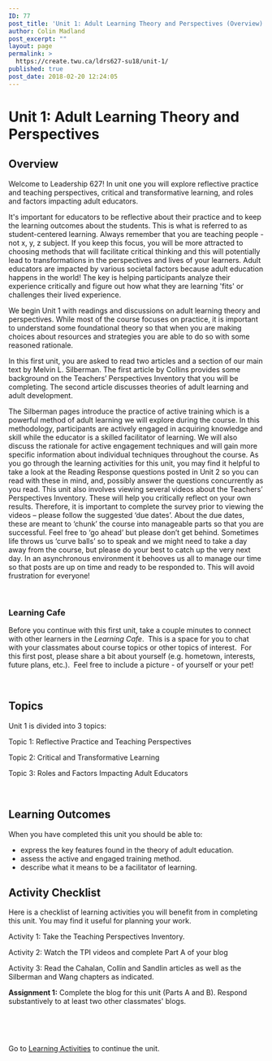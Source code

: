 ```yaml
---
ID: 77
post_title: 'Unit 1: Adult Learning Theory and Perspectives (Overview)'
author: Colin Madland
post_excerpt: ""
layout: page
permalink: >
  https://create.twu.ca/ldrs627-su18/unit-1/
published: true
post_date: 2018-02-20 12:24:05
---
```

<h1>Unit 1: Adult Learning Theory and Perspectives</h1>
<h2>Overview</h2>
Welcome to Leadership 627! In unit one you will explore reflective practice and teaching perspectives, critical and transformative learning, and roles and factors impacting adult educators.

It's important for educators to be reflective about their practice and to keep the learning outcomes about the students. This is what is referred to as student-centered learning. Always remember that you are teaching people - not x, y, z subject. If you keep this focus, you will be more attracted to choosing methods that will facilitate critical thinking and this will potentially lead to transformations in the perspectives and lives of your learners. Adult educators are impacted by various societal factors because adult education happens in the world! The key is helping participants analyze their experience critically and figure out how what they are learning 'fits' or challenges their lived experience.

We begin Unit 1 with readings and discussions on adult learning theory and perspectives. While most of the course focuses on practice, it is important to understand some foundational theory so that when you are making choices about resources and strategies you are able to do so with some reasoned rationale.

In this first unit, you are asked to read two articles and a section of our main text by Melvin L. Silberman. The first article by Collins provides some background on the Teachers’ Perspectives Inventory that you will be completing. The second article discusses theories of adult learning and adult development.

The Silberman pages introduce the practice of active training which is a powerful method of adult learning we will explore during the course. In this methodology, participants are actively engaged in acquiring knowledge and skill while the educator is a skilled facilitator of learning. We will also discuss the rationale for active engagement techniques and will gain more specific information about individual techniques throughout the course. As you go through the learning activities for this unit, you may find it helpful to take a look at the Reading Response questions posted in Unit 2 so you can read with these in mind, and, possibly answer the questions concurrently as you read. This unit also involves viewing several videos about the Teachers’ Perspectives Inventory. These will help you critically reflect on your own results. Therefore, it is important to complete the survey prior to viewing the videos – please follow the suggested ‘due dates’. About the due dates, these are meant to ‘chunk’ the course into manageable parts so that you are successful. Feel free to ‘go ahead’ but please don’t get behind. Sometimes life throws us ‘curve balls’ so to speak and we might need to take a day away from the course, but please do your best to catch up the very next day. In an asynchronous environment it behooves us all to manage our time so that posts are up on time and ready to be responded to. This will avoid frustration for everyone!

&nbsp;
<h3><strong>Learning Cafe </strong></h3>
Before you continue with this first unit, take a couple minutes to connect with other learners in the <em>Learning Cafe</em>.  This is a space for you to chat with your classmates about course topics or other topics of interest.  For this first post, please share a bit about yourself (e.g. hometown, interests, future plans, etc.).  Feel free to include a picture - of yourself or your pet!

&nbsp;

## Topics

Unit 1 is divided into 3 topics:

Topic 1: Reflective Practice and Teaching Perspectives

Topic 2: Critical and Transformative Learning

Topic 3: Roles and Factors Impacting Adult Educators

&nbsp;

## Learning Outcomes

When you have completed this unit you should be able to:

* express the key features found in the theory of adult education.
* assess the active and engaged training method.
* describe what it means to be a facilitator of learning.

## Activity Checklist

Here is a checklist of learning activities you will benefit from in completing this unit. You may find it useful for planning your work.

Activity 1: Take the Teaching Perspectives Inventory.

Activity 2: Watch the TPI videos and complete Part A of your blog

Activity 3: Read the Cahalan, Collin and Sandlin articles as well as the Silberman and Wang chapters as indicated.

<strong>Assignment 1:</strong> Complete the blog for this unit (Parts A and B). Respond substantively to at least two other classmates' blogs.

&nbsp;

&nbsp;

Go to <a href="https://create.twu.ca/ldrs627-su18/unit-1-topic-1/">Learning Activities</a> to continue the unit.